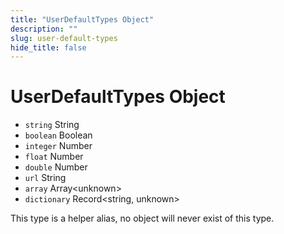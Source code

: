 ```yaml
---
title: "UserDefaultTypes Object"
description: ""
slug: user-default-types
hide_title: false
---
```


# UserDefaultTypes Object

* `string` String
* `boolean` Boolean
* `integer` Number
* `float` Number
* `double` Number
* `url` String
* `array` Array\<unknown&#62;
* `dictionary` Record\<string, unknown&#62;

This type is a helper alias, no object will never exist of this type.
